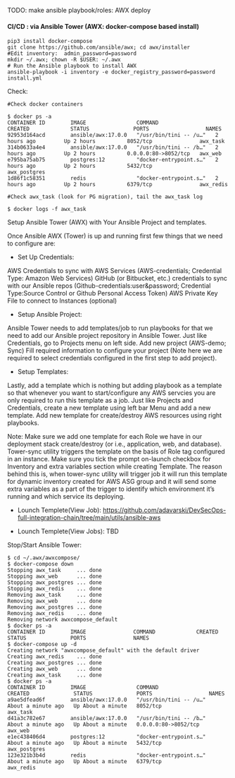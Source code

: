 TODO: make ansible playbook/roles: AWX deploy

#### CI/CD : via Ansible Tower (AWX: docker-compose based install) 

```
pip3 install docker-compose
git clone https://github.com/ansible/awx; cd awx/installer
#Edit inventory:  admin_password=password
mkdir ~/.awx; chown -R $USER: ~/.awx
# Run the Ansible playbook to install AWX
ansible-playbook -i inventory -e docker_registry_password=password install.yml
```

Check:

```
#Check docker containers

$ docker ps -a
CONTAINER ID        IMAGE                COMMAND                  CREATED             STATUS              PORTS                  NAMES
92953d164acd        ansible/awx:17.0.0   "/usr/bin/tini -- /u…"   2 hours ago         Up 2 hours          8052/tcp               awx_task
314b0633a4e4        ansible/awx:17.0.0   "/usr/bin/tini -- /b…"   2 hours ago         Up 2 hours          0.0.0.0:80->8052/tcp   awx_web
e795ba75ab75        postgres:12          "docker-entrypoint.s…"   2 hours ago         Up 2 hours          5432/tcp               awx_postgres
1d86f1c58351        redis                "docker-entrypoint.s…"   2 hours ago         Up 2 hours          6379/tcp               awx_redis

#Check awx_task (look for PG migration), tail the awx_task log

$ docker logs -f awx_task
```

Setup Ansible Tower (AWX) with Your Ansible Project and templates.

Once Ansible AWX (Tower) is up and running first few things that we need to configure are:

- Set Up Credentials:

AWS Credentials to sync with AWS Services (AWS-credentials; Credential Type: Amazon Web Services)
GitHub (or Bitbucket, etc.) credentials to sync with our Ansible repos (Github-credentials:user&password; Credential Type:Source Control or Github Personal Access Token)
AWS Private Key File to connect to Instances (optional)

- Setup Ansible Project:

Ansible Tower needs to add templates/job to run playbooks for that we need to add our Ansible project repository in Ansible Tower.
Just like Credentials, go to Projects menu on left side.
Add new project (AWS-demo; Sync)
Fill required information to configure your project (Note here we are required to select credentials configured in the first step to add project).

- Setup Templates:

Lastly, add a template which is nothing but adding playbook as a template so that whenever you want to start/configure any AWS servcies you are only required to run this template as a job.
Just like Projects and Credentials, create a new template using left bar Menu and add a new template.
Add new template for create/destroy AWS resources using right playbooks.

Note: Make sure we add one template for each Role we have in our deployment stack create/destroy (or i.e., application, web, and database). Tower-sync utility triggers the template on the basis of Role tag configured in an instance. Make sure you tick the prompt on-launch checkbox for Inventory and extra variables section while creating Template. The reason behind this is, when tower-sync utility will trigger job it will run this template for dynamic inventory created for AWS ASG group and it will send some extra variables as a part of the trigger to identify which environment it’s running and which service its deploying.


- Lounch Templete(View Job): https://github.com/adavarski/DevSecOps-full-integration-chain/tree/main/utils/ansible-aws

- Lounch Templete(View Jobs): TBD


Stop/Start Ansible Tower:
```
$ cd ~/.awx/awxcompose/
$ docker-compose down 
Stopping awx_task     ... done
Stopping awx_web      ... done
Stopping awx_postgres ... done
Stopping awx_redis    ... done
Removing awx_task     ... done
Removing awx_web      ... done
Removing awx_postgres ... done
Removing awx_redis    ... done
Removing network awxcompose_default
$ docker ps -a
CONTAINER ID        IMAGE               COMMAND             CREATED             STATUS              PORTS               NAMES
$ docker-compose up -d
Creating network "awxcompose_default" with the default driver
Creating awx_redis    ... done
Creating awx_postgres ... done
Creating awx_web      ... done
Creating awx_task     ... done
$ docker ps -a
CONTAINER ID        IMAGE                COMMAND                  CREATED              STATUS              PORTS                  NAMES
a9ae5dfead6f        ansible/awx:17.0.0   "/usr/bin/tini -- /u…"   About a minute ago   Up About a minute   8052/tcp               awx_task
d41a3c782e67        ansible/awx:17.0.0   "/usr/bin/tini -- /b…"   About a minute ago   Up About a minute   0.0.0.0:80->8052/tcp   awx_web
e1ec438406d4        postgres:12          "docker-entrypoint.s…"   About a minute ago   Up About a minute   5432/tcp               awx_postgres
123e321b3b4d        redis                "docker-entrypoint.s…"   About a minute ago   Up About a minute   6379/tcp               awx_redis

```
